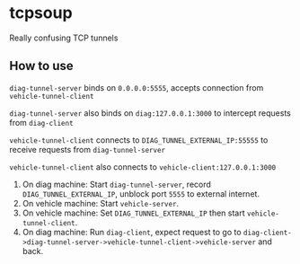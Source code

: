 # tcpsoup
Really confusing TCP tunnels

## How to use

`diag-tunnel-server` binds on `0.0.0.0:5555`, accepts connection from `vehicle-tunnel-client`

`diag-tunnel-server` also binds on `diag:127.0.0.1:3000` to intercept requests from `diag-client`

`vehicle-tunnel-client` connects to `DIAG_TUNNEL_EXTERNAL_IP:55555` to receive requests from `diag-tunnel-server`

`vehicle-tunnel-client` also connects to `vehicle-client:127.0.0.1:3000`

1. On diag machine: Start `diag-tunnel-server`, record `DIAG_TUNNEL_EXTERNAL_IP`, unblock port `5555` to external internet.
2. On vehicle machine: Start `vehicle-server`.
3. On vehicle machine: Set `DIAG_TUNNEL_EXTERNAL_IP` then start `vehicle-tunnel-client`.
4. On diag machine: Run `diag-client`, expect request to go to `diag-client->diag-tunnel-server->vehicle-tunnel-client->vehicle-server` and back.
